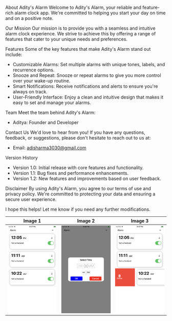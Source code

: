 About Adity's Alarm
Welcome to Adity's Alarm, your reliable and feature-rich alarm clock app. We're committed to helping you start your day on time and on a positive note.

Our Mission
Our mission is to provide you with a seamless and intuitive alarm clock experience. We strive to achieve this by offering a range of features that cater to your unique needs and preferences.

Features
Some of the key features that make Adity's Alarm stand out include:

- Customizable Alarms: Set multiple alarms with unique tones, labels, and recurrence options.
- Snooze and Repeat: Snooze or repeat alarms to give you more control over your wake-up routine.
- Smart Notifications: Receive notifications and alerts to ensure you're always on track.
- User-Friendly Interface: Enjoy a clean and intuitive design that makes it easy to set and manage your alarms.

Team
Meet the team behind Adity's Alarm:

- Aditya: Founder and Developer

Contact Us
We'd love to hear from you! If you have any questions, feedback, or suggestions, please don't hesitate to reach out to us at:

- Email: adisharma3030@gmail.com

Version History
- Version 1.0: Initial release with core features and functionality.
- Version 1.1: Bug fixes and performance enhancements.
- Version 1.2: New features and improvements based on user feedback.

Disclaimer
By using Adity's Alarm, you agree to our terms of use and privacy policy. We're committed to protecting your data and ensuring a secure user experience.

I hope this helps! Let me know if you need any further modifications.

| Image 1 | Image 2 | Image 3 |
|---------|---------|---------|
| ![IMG_0076](https://github.com/Adi3030/Aditya-s-Alarm/blob/main/IMG_0076.PNG?raw=true) | ![IMG_0075](https://github.com/Adi3030/Aditya-s-Alarm/blob/main/IMG_0075.PNG?raw=true) | ![IMG_0077](https://github.com/Adi3030/Aditya-s-Alarm/blob/main/IMG_0077.PNG?raw=true) |

